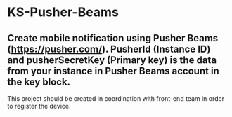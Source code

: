 # KS-Pusher-Beams
Create mobile notification using Pusher Beams (https://pusher.com/). 
 PusherId (Instance ID) and pusherSecretKey (Primary key) is the data from your instance in Pusher Beams account in the key block.
- 
 This project should be created in coordination with front-end team in order to register the device.
